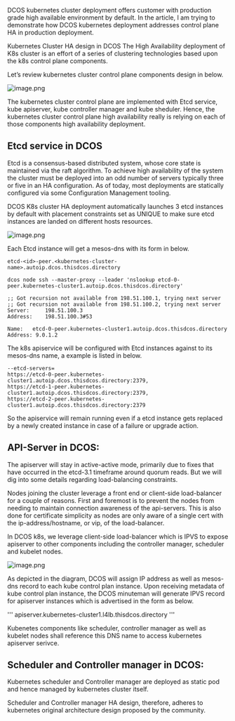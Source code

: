 DCOS kubernetes cluster deployment offers customer with production grade high available environment by default. In the article, I am trying to demonstrate how DCOS kubernetes deployment addresses control plane HA in production deployment. 



Kubernetes Cluster HA design in DCOS
The High Availability deployment of K8s cluster is an effort of a series of clustering technologies based upon the k8s control plane components.

Let’s review kubernetes cluster control plane components design in below.


![image.png](https://s3-us-west-2.amazonaws.com/github-png/k8s-cluster.png)

The kubernetes cluster control plane are implemented with Etcd service, kube apiserver, kube controller manager and kube sheduler. Hence, the kubernetes cluster control plane high availability really is relying on each of those components high availability deployment.




## Etcd service in DCOS ##

Etcd is a consensus-based distributed system, whose core state is maintained via the raft algorithm.  To achieve high availability of the system the cluster must be deployed into an odd number of servers typically three or five in an HA configuration.  As of today, most deployments are statically configured via some Configuration Management tooling.


DCOS K8s cluster HA deployment automatically launches 3 etcd instances by default with placement constraints set as UNIQUE to make sure etcd instances are landed on different hosts resources.

![image.png](https://s3-us-west-2.amazonaws.com/github-png/etcd-ha-0.png)

Each Etcd instance will get a mesos-dns with its form in below.

```
etcd-<id>-peer.<kubernetes-cluster-name>.autoip.dcos.thisdcos.directory
```

```
dcos node ssh --master-proxy --leader 'nslookup etcd-0-peer.kubernetes-cluster1.autoip.dcos.thisdcos.directory'

;; Got recursion not available from 198.51.100.1, trying next server
;; Got recursion not available from 198.51.100.2, trying next server
Server:		198.51.100.3
Address:	198.51.100.3#53

Name:	etcd-0-peer.kubernetes-cluster1.autoip.dcos.thisdcos.directory
Address: 9.0.1.2
```

The k8s apiservice will be configured with Etcd instances against to its mesos-dns name, a example is listed in below.

```
--etcd-servers=
https://etcd-0-peer.kubernetes-cluster1.autoip.dcos.thisdcos.directory:2379,
https://etcd-1-peer.kubernetes-cluster1.autoip.dcos.thisdcos.directory:2379,
https://etcd-2-peer.kubernetes-cluster1.autoip.dcos.thisdcos.directory:2379
```

So the apiservice will remain running even if a etcd instance gets replaced by a newly created instance in case of a failure or upgrade action.

## API-Server in DCOS: ##

The apiserver will stay in active-active mode, primarily due to fixes that have occurred in the etcd-3.1 timeframe around quorum reads.  But we will dig into some details regarding load-balancing constraints.


Nodes joining the cluster leverage a front end or client-side load-balancer for a couple of reasons.  First and foremost is to prevent the nodes from needing to maintain connection awareness of the api-servers.  This is also done for certificate simplicity as nodes are only aware of a single cert with the ip-address/hostname, or vip, of the load-balancer.


In DCOS k8s, we leverage client-side load-balancer which is IPVS to expose apiserver to other components including the controller manager, scheduler and kubelet nodes.

![image.png](https://s3-us-west-2.amazonaws.com/github-png/apiserver-ha-0.png)

As depicted in the diagram, DCOS will assign IP address as well as mesos-dns record to each kube control plan instance. Upon receiving metadata of kube control plan instance, the DCOS minuteman will generate IPVS record for apiserver instances which is advertised in the form as below.


'''
apiserver.kubernetes-cluster1.l4lb.thisdcos.directory
'''

Kubenetes components like scheduler, controller manager as well as kubelet nodes shall reference this DNS name to access kubernetes apiserver serivce.

## Scheduler and Controller manager in DCOS: ##

Kubernetes scheduler and Controller manager are deployed as static pod and hence managed by kubernetes cluster itself.

Scheduler and Controller manager HA design, therefore, adheres to kubernetes original architecture design proposed by the community.
